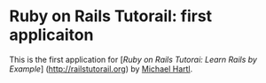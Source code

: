 # Ruby on Rails Tutorail: first applicaiton

This is the first application for [*Ruby on Rails Tutorai: Learn Rails by Example*] (http://railstutorail.org) by [Michael Hartl](http://michaelhartl.com).
